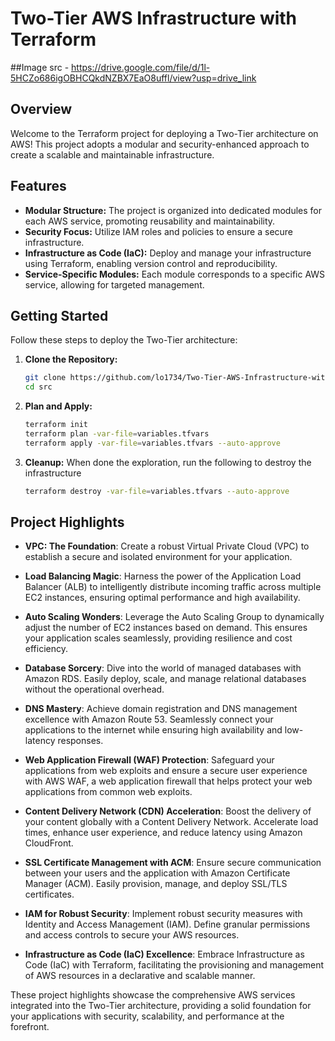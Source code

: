 # Two-Tier AWS Infrastructure with Terraform

##Image src - https://drive.google.com/file/d/1l-5HCZo686igOBHCQkdNZBX7EaO8uffl/view?usp=drive_link
## Overview

Welcome to the Terraform project for deploying a Two-Tier architecture on AWS! This project adopts a modular and security-enhanced approach to create a scalable and maintainable infrastructure.

## Features

- **Modular Structure:** The project is organized into dedicated modules for each AWS service, promoting reusability and maintainability.
- **Security Focus:** Utilize IAM roles and policies to ensure a secure infrastructure.
- **Infrastructure as Code (IaC):** Deploy and manage your infrastructure using Terraform, enabling version control and reproducibility.
- **Service-Specific Modules:** Each module corresponds to a specific AWS service, allowing for targeted management.

## Getting Started

Follow these steps to deploy the Two-Tier architecture:

1. **Clone the Repository:**

   ```bash
   git clone https://github.com/lo1734/Two-Tier-AWS-Infrastructure-with-Terraform
   cd src
   ```

2. **Plan and Apply:**

    ```bash
    terraform init
    terraform plan -var-file=variables.tfvars
    terraform apply -var-file=variables.tfvars --auto-approve
    ```

3. **Cleanup:**
When done the exploration, run the following to destroy the infrastructure

    ```bash
    terraform destroy -var-file=variables.tfvars --auto-approve
    ```

## Project Highlights

- **VPC: The Foundation**: Create a robust Virtual Private Cloud (VPC) to establish a secure and isolated environment for your application.

- **Load Balancing Magic**: Harness the power of the Application Load Balancer (ALB) to intelligently distribute incoming traffic across multiple EC2 instances, ensuring optimal performance and high availability.

- **Auto Scaling Wonders**: Leverage the Auto Scaling Group to dynamically adjust the number of EC2 instances based on demand. This ensures your application scales seamlessly, providing resilience and cost efficiency.

- **Database Sorcery**: Dive into the world of managed databases with Amazon RDS. Easily deploy, scale, and manage relational databases without the operational overhead.

- **DNS Mastery**: Achieve domain registration and DNS management excellence with Amazon Route 53. Seamlessly connect your applications to the internet while ensuring high availability and low-latency responses.

- **Web Application Firewall (WAF) Protection**: Safeguard your applications from web exploits and ensure a secure user experience with AWS WAF, a web application firewall that helps protect your web applications from common web exploits.

- **Content Delivery Network (CDN) Acceleration**: Boost the delivery of your content globally with a Content Delivery Network. Accelerate load times, enhance user experience, and reduce latency using Amazon CloudFront.

- **SSL Certificate Management with ACM**: Ensure secure communication between your users and the application with Amazon Certificate Manager (ACM). Easily provision, manage, and deploy SSL/TLS certificates.

- **IAM for Robust Security**: Implement robust security measures with Identity and Access Management (IAM). Define granular permissions and access controls to secure your AWS resources.

- **Infrastructure as Code (IaC) Excellence**: Embrace Infrastructure as Code (IaC) with Terraform, facilitating the provisioning and management of AWS resources in a declarative and scalable manner.

These project highlights showcase the comprehensive AWS services integrated into the Two-Tier architecture, providing a solid foundation for your applications with security, scalability, and performance at the forefront.


